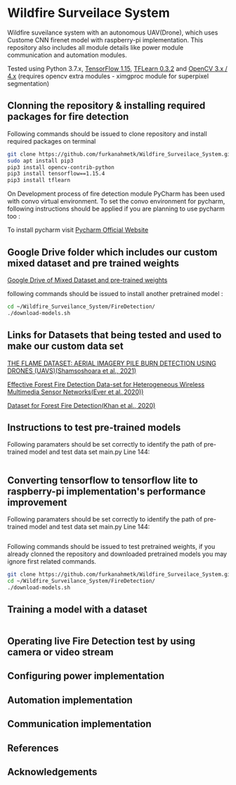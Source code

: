 # Wildfire Surveilace System
Wildfire suveilance system with an autonomous UAV(Drone), which uses Custome CNN firenet model with raspberry-pi implementation. This repository also includes all module details like power module communication and automation modules.

Tested using Python 3.7.x, [TensorFlow 1.15](https://www.tensorflow.org/install/), [TFLearn 0.3.2](http://tflearn.org/) and [OpenCV 3.x / 4.x](http://www.opencv.org) (requires opencv extra modules - ximgproc module for superpixel segmentation)

## Clonning the repository & installing required packages for fire detection

Following commands should be issued to clone repository and install required packages on terminal
```bash
git clone https://github.com/furkanahmetk/Wildfire_Surveilace_System.git
sudo apt install pip3
pip3 install opencv-contrib-python
pip3 install tensorflow==1.15.4
pip3 install tflearn
```

On Development process of fire detection module PyCharm has been used with convo virtual environment. To set the convo environment for pycharm, following instructions should be applied if you are planning to use pycharm too :

To install pycharm visit [Pycharm Official Website](https://www.jetbrains.com/pycharm/download/#section=linux)




## Google Drive folder which includes our custom mixed dataset and pre trained weights
[Google Drive of Mixed Dataset and pre-trained weights](https://drive.google.com/drive/folders/1yzvNfW-rJRnT51vGhIUvl5yQI0mwzn5x?usp=sharing)

following commands should be issued to install another pretrained model :
```bash
cd ~/Wildfire_Surveilance_System/FireDetection/
./download-models.sh
```

## Links for Datasets that being tested and used to make our custom data set

[THE FLAME DATASET: AERIAL IMAGERY PILE BURN DETECTION USING DRONES (UAVS)(Shamsoshoara et al., 2021)](https://ieee-dataport.org/open-access/flame-dataset-aerial-imagery-pile-burn-detection-using-drones-uavs)

[Effective Forest Fire Detection Data-set for Heterogeneous Wireless Multimedia Sensor Networks(Ever et al.,2020))](https://data.mendeley.com/datasets/g5nzp6j3bt/2)

[Dataset for Forest Fire Detection(Khan et al., 2020)](https://data.mendeley.com/datasets/gjmr63rz2r/1)

## Instructions to test pre-trained models

Following paramaters should be set correctly to identify the path of pre-trained model and test data set
main.py Line 144:
```bash

```

## Converting tensorflow to tensorflow lite to raspberry-pi implementation's performance improvement

Following paramaters should be set correctly to identify the path of pre-trained model and test data set
main.py Line 144:
```bash

```

Following commands should be issued to test pretrained weights, if you already clonned the repository and downloaded pretrained models you may ignore first related commands.

```bash
git clone https://github.com/furkanahmetk/Wildfire_Surveilace_System.git
cd ~/Wildfire_Surveilance_System/FireDetection/
./download-models.sh


```

## Training a model with a dataset

```bash

```

## Operating live Fire Detection test by using camera or video stream


## Configuring power implementation

## Automation implementation

## Communication implementation

## References

## Acknowledgements


